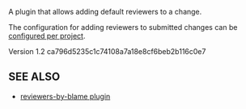 A plugin that allows adding default reviewers to a change.

The configuration for adding reviewers to submitted changes can be
[configured per project](config.md).

Version 1.2 ca796d5235c1c74108a7a18e8cf6beb2b116c0e7

SEE ALSO
--------

* [reviewers-by-blame plugin](https://gerrit-review.googlesource.com/#/admin/projects/plugins/reviewers-by-blame)

